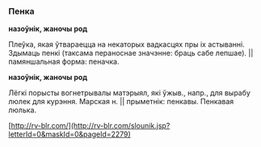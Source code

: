 ### Пенка
**назоўнік, жаночы род**

Плеўка, якая ўтвараецца на некаторых вадкасцях пры іх астыванні. Здымаць пенкі (таксама пераноснае значэнне: браць сабе лепшае). || памяншальная форма: пеначка.

**назоўнік, жаночы род**

Лёгкі порысты вогнетрывалы матэрыял, які ўжыв., напр., для вырабу люлек для курэння. Марская н. || прыметнік: пенкавы. Пенкавая люлька.

<a rel="author">[http://rv-blr.com/](http://rv-blr.com/slounik.jsp?letterId=0&maskId=0&pageId=2279)</a>
